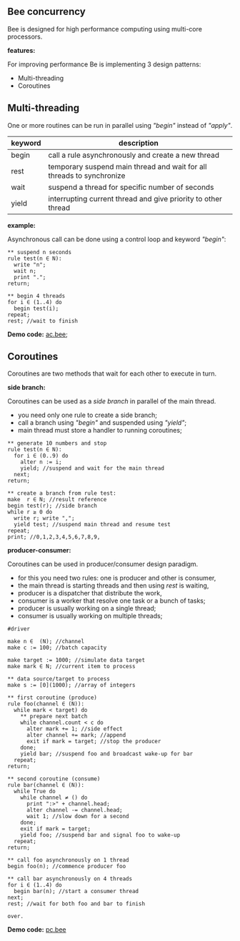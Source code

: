 ## Bee concurrency

Bee is designed for high performance computing using multi-core processors.

**features:**

For improving performance Be is implementing 3 design patterns:

* Multi-threading
* Coroutines

## Multi-threading

One or more routines can be run in parallel using _"begin"_ instead of _"apply"_.

keyword | description
--------|----------------------------------------------------------------------
begin   | call a rule asynchronously and create a new thread
rest    | temporary suspend main thread and wait for all threads to synchronize
wait    | suspend a thread for specific number of seconds
yield   | interrupting current thread and give priority to other thread

**example:**

Asynchronous call can be done using a control loop and keyword _"begin"_:

```** suspend n seconds
rule test(n ∈ N):
  write "n";
  wait n;
  print ".";
return;
** begin 4 threads
for i ∈ (1..4) do
  begin test(i);
repeat;
rest; //wait to finish
```

**Demo code:** [ac.bee](./demo/ac.bee);

## Coroutines 

Coroutines are two methods that wait for each other to execute in turn.

**side branch:**

Coroutines can be used as a _side branch_ in parallel of the main thread.

* you need only one rule to create a side branch;
* call a branch using _"begin"_ and suspended using _"yield"_;
* main thread must store a handler to running coroutines;

```
** generate 10 numbers and stop
rule test(n ∈ N):
  for i ∈ (0..9) do
    alter n := i;
    yield; //suspend and wait for the main thread
  next;
return;

** create a branch from rule test:
make  r ∈ N; //result reference
begin test(r); //side branch 
while r ≥ 0 do
  write r; write ",";
  yield test; //suspend main thread and resume test 
repeat;
print; //0,1,2,3,4,5,6,7,8,9,
```

**producer-consumer:**

Coroutines can be used in producer/consumer design paradigm.

* for this you need two rules: one is producer and other is consumer,
* the main thread is starting threads and then using _rest_ is waiting,
* producer is a dispatcher that distribute the work,
* consumer is a worker that resolve one task or a bunch of tasks;
* producer is usually working on a single thread;
* consumer is usually working on multiple threads;

```
#driver

make n ∈  (N); //channel
make c := 100; //batch capacity

make target := 1000; //simulate data target
make mark ∈ N; //current item to process

** data source/target to process
make s := [0](1000); //array of integers
** first coroutine (produce)
rule foo(channel ∈ (N)):
  while mark < target) do 
    ** prepare next batch
    while channel.count < c do
      alter mark += 1; //side effect
      alter channel += mark; //append
      exit if mark = target; //stop the producer
    done;
    yield bar; //suspend foo and broadcast wake-up for bar
  repeat;  
return;
** second coroutine (consume)
rule bar(channel ∈ (N)):  
  while True do
    while channel ≠ () do
      print ":>" + channel.head;  
      alter channel -= channel.head;
      wait 1; //slow down for a second
    done;
    exit if mark = target;          
    yield foo; //suspend bar and signal foo to wake-up
  repeat;  
return;
** call foo asynchronously on 1 thread
begin foo(n); //commence producer foo 

** call bar asynchronously on 4 threads
for i ∈ (1..4) do
  begin bar(n); //start a consumer thread
next;  
rest; //wait for both foo and bar to finish

over.
``` 

**Demo code:** [pc.bee](./demo/pc.bee)
